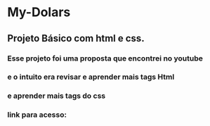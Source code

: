 # My-Dolars
## Projeto Básico com html e css.
### Esse projeto foi uma proposta que encontrei no youtube 
### e o intuito era revisar e aprender mais tags Html 
### e aprender mais tags do css

### link para acesso:

